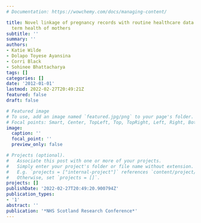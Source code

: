 ```yaml
---
# Documentation: https://wowchemy.com/docs/managing-content/

title: Novel linkage of pregnancy records with routine healthcare data to study long
  term health of mothers
subtitle: ''
summary: ''
authors:
- Katie Wilde
- Dolapo Toyese Ayansina
- Corri Black
- Sohinee Bhattacharya
tags: []
categories: []
date: '2012-01-01'
lastmod: 2022-02-27T20:49:21Z
featured: false
draft: false

# Featured image
# To use, add an image named `featured.jpg/png` to your page's folder.
# Focal points: Smart, Center, TopLeft, Top, TopRight, Left, Right, BottomLeft, Bottom, BottomRight.
image:
  caption: ''
  focal_point: ''
  preview_only: false

# Projects (optional).
#   Associate this post with one or more of your projects.
#   Simply enter your project's folder or file name without extension.
#   E.g. `projects = ["internal-project"]` references `content/project/deep-learning/index.md`.
#   Otherwise, set `projects = []`.
projects: []
publishDate: '2022-02-27T20:49:20.900794Z'
publication_types:
- '1'
abstract: ''
publication: '*NHS Scotland Research Conference*'
---
```

